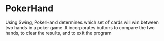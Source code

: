 # PokerHand
Using Swing, PokerHand determines which set of cards will win between two hands in a poker game .It incorporates buttons to compare the two hands, to clear the results, and to exit the program
